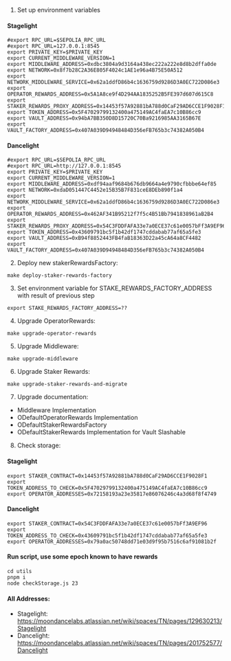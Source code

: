 1. Set up environment variables

#### Stagelight

```
#export RPC_URL=$SEPOLIA_RPC_URL
#export RPC_URL=127.0.0.1:8545
export PRIVATE_KEY=$PRIVATE_KEY
export CURRENT_MIDDLEWARE_VERSION=1
export MIDDLEWARE_ADDRESS=0xdbc3804a9d3164a438ec222a222e8d8b2dffa0de
export NETWORK=0x8f7b28C2A36E805F4024c1AE1e96a4B75E50A512
export NETWORK_MIDDLEWARE_SERVICE=0x62a1ddfD86b4c1636759d9286D3A0EC722D086e3
export OPERATOR_REWARDS_ADDRESS=0x5A1A8ce9f4D294AA1835252B5FE397d607d615C8
export STAKER_REWARDS_PROXY_ADDRESS=0x14453f57A92881bA788d0CaF29AD6CCE1F9028F1
export TOKEN_ADDRESS=0x5F47029799132400a475149AC4faEA7c10B86cc9
export VAULT_ADDRESS=0x94bA7BB350D8D15720C70Ba9216985AA3165B67E
export VAULT_FACTORY_ADDRESS=0x407A039D94948484D356eFB765b3c74382A050B4
```

#### Dancelight

```
#export RPC_URL=$SEPOLIA_RPC_URL
#export RPC_URL=http://127.0.0.1:8545
export PRIVATE_KEY=$PRIVATE_KEY
export CURRENT_MIDDLEWARE_VERSION=1
export MIDDLEWARE_ADDRESS=0xdf94aaf9684b676db9664a4e9790cfbbbe64ef85
export NETWORK=0xdaD051447C4452e15B35B7F831ceE8DEb890f1a4
export NETWORK_MIDDLEWARE_SERVICE=0x62a1ddfD86b4c1636759d9286D3A0EC722D086e3
export OPERATOR_REWARDS_ADDRESS=0x462AF341B95212f7f5c4B51Bb7941838961aB2B4
export STAKER_REWARDS_PROXY_ADDRESS=0x54C3FDDFAFA33e7a0ECE37c61e0057bFf3A9EF96
export TOKEN_ADDRESS=0x43609791bc5f1b42df1747cddabab77af65a5fe3
export VAULT_ADDRESS=0xB94f8852443FB4faB18363D22a45cA64a8CF4482 
export VAULT_FACTORY_ADDRESS=0x407A039D94948484D356eFB765b3c74382A050B4
```

2. Deploy new stakerRewardsFactory:
```
make deploy-staker-rewards-factory
```

3. Set environment variable for STAKE_REWARDS_FACTORY_ADDRESS with result of previous step
```
export STAKE_REWARDS_FACTORY_ADDRESS=??
```
4. Upgrade OperatorRewards:
```
make upgrade-operator-rewards
```

5. Upgrade Middleware:
```
make upgrade-middleware
```

6. Upgrade Staker Rewards:
```
make upgrade-staker-rewards-and-migrate
```

7. Upgrade documentation:
* Middleware Implementation
* ODefaultOperatorRewards Implementation
* ODefaultStakerRewardsFactory
* ODefaultStakerRewards Implementation for Vault Slashable

8. Check storage:
#### Stagelight
```
export STAKER_CONTRACT=0x14453f57A92881bA788d0CaF29AD6CCE1F9028F1
export TOKEN_ADDRESS_TO_CHECK=0x5F47029799132400a475149AC4faEA7c10B86cc9
export OPERATOR_ADDRESSES=0x72158193a23e35817e86076246c4a3d68f8f4749
```

#### Dancelight
```
export STAKER_CONTRACT=0x54C3FDDFAFA33e7a0ECE37c61e0057bFf3A9EF96
export TOKEN_ADDRESS_TO_CHECK=0x43609791bc5f1b42df1747cddabab77af65a5fe3
export OPERATOR_ADDRESSES=0x79a0ac50748dd71e03d9f95b7516c6af91081b2f
```

#### Run script, use some epoch known to have rewards
```
cd utils
pnpm i
node checkStorage.js 23
```

#### All Addresses:

* Stagelight: https://moondancelabs.atlassian.net/wiki/spaces/TN/pages/129630213/Stagelight
* Dancelight: https://moondancelabs.atlassian.net/wiki/spaces/TN/pages/201752577/Dancelight

